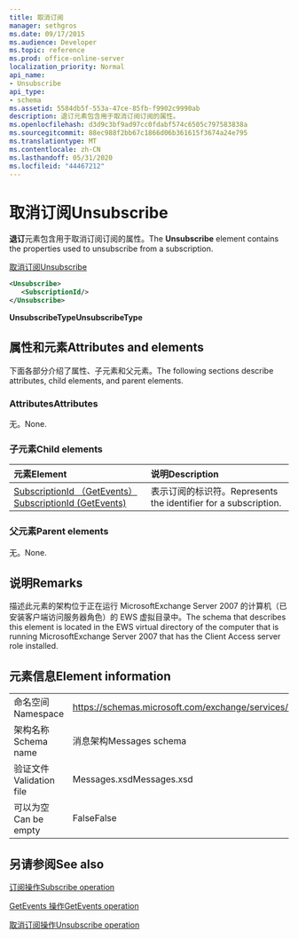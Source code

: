 ```yaml
---
title: 取消订阅
manager: sethgros
ms.date: 09/17/2015
ms.audience: Developer
ms.topic: reference
ms.prod: office-online-server
localization_priority: Normal
api_name:
- Unsubscribe
api_type:
- schema
ms.assetid: 5584db5f-553a-47ce-85fb-f9902c9990ab
description: 退订元素包含用于取消订阅订阅的属性。
ms.openlocfilehash: d3d9c3bf9ad97cc0fdabf574c6505c797583838a
ms.sourcegitcommit: 88ec988f2bb67c1866d06b361615f3674a24e795
ms.translationtype: MT
ms.contentlocale: zh-CN
ms.lasthandoff: 05/31/2020
ms.locfileid: "44467212"
---
```

# <a name="unsubscribe"></a><span data-ttu-id="82489-103">取消订阅</span><span class="sxs-lookup"><span data-stu-id="82489-103">Unsubscribe</span></span>

<span data-ttu-id="82489-104">**退订**元素包含用于取消订阅订阅的属性。</span><span class="sxs-lookup"><span data-stu-id="82489-104">The **Unsubscribe** element contains the properties used to unsubscribe from a subscription.</span></span> 
  
[<span data-ttu-id="82489-105">取消订阅</span><span class="sxs-lookup"><span data-stu-id="82489-105">Unsubscribe</span></span>](unsubscribe.md)
  
```xml
<Unsubscribe>
   <SubscriptionId/>
</Unsubscribe>
```

 <span data-ttu-id="82489-106">**UnsubscribeType**</span><span class="sxs-lookup"><span data-stu-id="82489-106">**UnsubscribeType**</span></span>
## <a name="attributes-and-elements"></a><span data-ttu-id="82489-107">属性和元素</span><span class="sxs-lookup"><span data-stu-id="82489-107">Attributes and elements</span></span>

<span data-ttu-id="82489-108">下面各部分介绍了属性、子元素和父元素。</span><span class="sxs-lookup"><span data-stu-id="82489-108">The following sections describe attributes, child elements, and parent elements.</span></span>
  
### <a name="attributes"></a><span data-ttu-id="82489-109">Attributes</span><span class="sxs-lookup"><span data-stu-id="82489-109">Attributes</span></span>

<span data-ttu-id="82489-110">无。</span><span class="sxs-lookup"><span data-stu-id="82489-110">None.</span></span>
  
### <a name="child-elements"></a><span data-ttu-id="82489-111">子元素</span><span class="sxs-lookup"><span data-stu-id="82489-111">Child elements</span></span>

|<span data-ttu-id="82489-112">**元素**</span><span class="sxs-lookup"><span data-stu-id="82489-112">**Element**</span></span>|<span data-ttu-id="82489-113">**说明**</span><span class="sxs-lookup"><span data-stu-id="82489-113">**Description**</span></span>|
|:-----|:-----|
|[<span data-ttu-id="82489-114">SubscriptionId （GetEvents）</span><span class="sxs-lookup"><span data-stu-id="82489-114">SubscriptionId (GetEvents)</span></span>](subscriptionid-getevents.md) <br/> |<span data-ttu-id="82489-115">表示订阅的标识符。</span><span class="sxs-lookup"><span data-stu-id="82489-115">Represents the identifier for a subscription.</span></span>  <br/> |
   
### <a name="parent-elements"></a><span data-ttu-id="82489-116">父元素</span><span class="sxs-lookup"><span data-stu-id="82489-116">Parent elements</span></span>

<span data-ttu-id="82489-117">无。</span><span class="sxs-lookup"><span data-stu-id="82489-117">None.</span></span>
  
## <a name="remarks"></a><span data-ttu-id="82489-118">说明</span><span class="sxs-lookup"><span data-stu-id="82489-118">Remarks</span></span>

<span data-ttu-id="82489-119">描述此元素的架构位于正在运行 MicrosoftExchange Server 2007 的计算机（已安装客户端访问服务器角色）的 EWS 虚拟目录中。</span><span class="sxs-lookup"><span data-stu-id="82489-119">The schema that describes this element is located in the EWS virtual directory of the computer that is running MicrosoftExchange Server 2007 that has the Client Access server role installed.</span></span>
  
## <a name="element-information"></a><span data-ttu-id="82489-120">元素信息</span><span class="sxs-lookup"><span data-stu-id="82489-120">Element information</span></span>

|||
|:-----|:-----|
|<span data-ttu-id="82489-121">命名空间</span><span class="sxs-lookup"><span data-stu-id="82489-121">Namespace</span></span>  <br/> |https://schemas.microsoft.com/exchange/services/2006/messages  <br/> |
|<span data-ttu-id="82489-122">架构名称</span><span class="sxs-lookup"><span data-stu-id="82489-122">Schema name</span></span>  <br/> |<span data-ttu-id="82489-123">消息架构</span><span class="sxs-lookup"><span data-stu-id="82489-123">Messages schema</span></span>  <br/> |
|<span data-ttu-id="82489-124">验证文件</span><span class="sxs-lookup"><span data-stu-id="82489-124">Validation file</span></span>  <br/> |<span data-ttu-id="82489-125">Messages.xsd</span><span class="sxs-lookup"><span data-stu-id="82489-125">Messages.xsd</span></span>  <br/> |
|<span data-ttu-id="82489-126">可以为空</span><span class="sxs-lookup"><span data-stu-id="82489-126">Can be empty</span></span>  <br/> |<span data-ttu-id="82489-127">False</span><span class="sxs-lookup"><span data-stu-id="82489-127">False</span></span>  <br/> |
   
## <a name="see-also"></a><span data-ttu-id="82489-128">另请参阅</span><span class="sxs-lookup"><span data-stu-id="82489-128">See also</span></span>



[<span data-ttu-id="82489-129">订阅操作</span><span class="sxs-lookup"><span data-stu-id="82489-129">Subscribe operation</span></span>](subscribe-operation.md)
  
[<span data-ttu-id="82489-130">GetEvents 操作</span><span class="sxs-lookup"><span data-stu-id="82489-130">GetEvents operation</span></span>](getevents-operation.md)
  
[<span data-ttu-id="82489-131">取消订阅操作</span><span class="sxs-lookup"><span data-stu-id="82489-131">Unsubscribe operation</span></span>](unsubscribe-operation.md)

